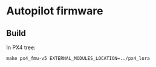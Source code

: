 # Autopilot firmware

## Build

In PX4 tree:

	make px4_fmu-v5 EXTERNAL_MODULES_LOCATION=../px4_lora


